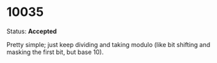 10035
=====

Status: **Accepted**

Pretty simple; just keep dividing and taking modulo (like bit shifting and masking the first bit, but base 10).
